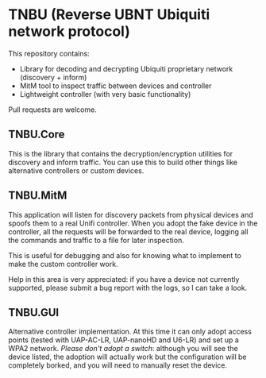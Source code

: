 # TNBU (Reverse UBNT Ubiquiti network protocol)

This repository contains:
- Library for decoding and decrypting Ubiquiti proprietary network (discovery + inform)
- MitM tool to inspect traffic between devices and controller
- Lightweight controller (with very basic functionality)

Pull requests are welcome.

## TNBU.Core

This is the library that contains the decryption/encryption utilities for discovery and inform traffic. You can use this to build other things like alternative controllers or custom devices.

## TNBU.MitM

This application will listen for discovery packets from physical devices and spoofs them to a real Unifi controller. When you adopt the fake device in the controller, all the requests will be forwarded to the real device, logging all the commands and traffic to a file for later inspection.

This is useful for debugging and also for knowing what to implement to make the custom controller work.

Help in this area is very appreciated: if you have a device not currently supported, please submit a bug report with the logs, so I can take a look.

## TNBU.GUI

Alternative controller implementation. At this time it can only adopt access points (tested with UAP-AC-LR, UAP-nanoHD and U6-LR) and set up a WPA2 network. *Please don't adopt a switch*: although you will see the device listed, the adoption will actually work but the configuration will be completely borked, and you will need to manually reset the device.
